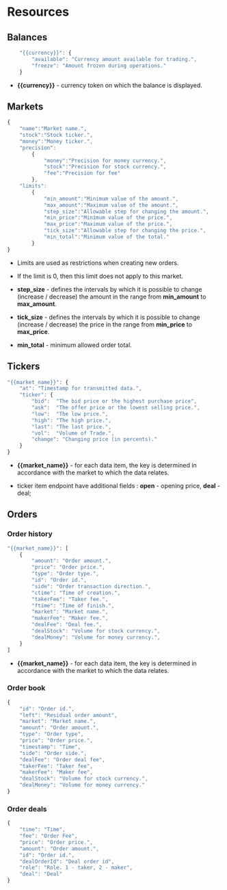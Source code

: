 # Resources

## Balances

```javascript
    "{{currency}}": {
        "available": "Currency amount available for trading.",
        "freeze": "Amount frozen during operations."
    }
```

* **{{currency}}** - currency token on which the balance is displayed.

## Markets

```javascript
{
    "name":"Market name.", 
    "stock":"Stock ticker.",
    "money":"Money ticker.",
    "precision": 
        {
            "money":"Precision for money currency.",
            "stock":"Precision for stock currency.",
            "fee":"Precision for fee"
        },
    "limits": 
        {
            "min_amount":"Minimum value of the amount.",
            "max_amount":"Maximum value of the amount.",
            "step_size":"Allowable step for changing the amount.",
            "min_price":"Minimum value of the price.",
            "max_price":"Maximum value of the price.",
            "tick_size":"Allowable step for changing the price.",
            "min_total":"Minimum value of the total."
        }
}
```
*  Limits are used as restrictions when creating new orders.

*  If the limit is 0, then this limit does not apply to this market.

* **step_size** - defines the intervals by which it is possible to change (increase / decrease) the amount in the range from **min_amount** to **max_amount**.

* **tick_size** - defines the intervals by which it is possible to change (increase / decrease) the price in the range from **min_price** to **max_price**.

* **min_total** - minimum allowed order total. 


## Tickers

```javascript
"{{market_name}}": {       
    "at": "Timestamp for transmitted data.",
    "ticker": {
        "bid":  "The bid price or the highest purchase price", 
        "ask":  "The offer price or the lowest selling price.",
        "low":  "The low price.",
        "high": "The high price.",
        "last": "The last price.",
        "vol":  "Volume of Trade.",
        "change": "Changing price (in percents)." 
    }
}
```
* **{{market_name}}** - for each data item, the key is determined in accordance with the market to which the data relates.

* ticker item endpoint  have additional fields : **open** - opening price, **deal** - deal;

## Orders

### Order history

```javascript
"{{market_name}}": [
    {
        "amount": "Order amount.",
        "price": "Order price.",
        "type": "Order type.",
        "id": "Order id.",
        "side": "Order transaction direction.",
        "ctime": "Time of creation.",
        "takerFee": "Taker fee.",
        "ftime": "Time of finish.",
        "market": "Market name.",
        "makerFee": "Maker fee.",
        "dealFee": "Deal fee.",
        "dealStock": "Volume for stock currency.",
        "dealMoney": "Volume for money currency.", 
    }
]
```

* **{{market_name}}** - for each data item, the key is determined in accordance with the market to which the data relates.

### Order book 


```javascript
{
    "id": "Order id.",
    "left": "Residual order amount",
    "market": "Market name.",
    "amount": "Order amount.",
    "type": "Order type",
    "price": "Order price.",
    "timestamp": "Time",
    "side": "Order side.",
    "dealFee": "Order deal fee",
    "takerFee": "Taker fee",
    "makerFee": "Maker fee",
    "dealStock": "Volume for stock currency.",
    "dealMoney": "Volume for money currency."
}
```

### Order deals 

```javascript
{
    "time": "Time",
    "fee": "Order Fee",
    "price": "Order price.",
    "amount": "Order amount.",
    "id": "Order id.",
    "dealOrderId": "Deal order id",
    "role": "Role. 1 - taker, 2 - maker",
    "deal": "Deal"
}
```
